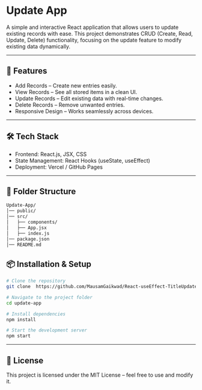 # Update App

A simple and interactive React application that allows users to update existing records with ease. This project demonstrates CRUD (Create, Read, Update, Delete) functionality, focusing on the update feature to modify existing data dynamically.

---

## 🚀 Features

- Add Records – Create new entries easily.
- View Records – See all stored items in a clean UI.
- Update Records – Edit existing data with real-time changes.
- Delete Records – Remove unwanted entries.
- Responsive Design – Works seamlessly across devices.

---

## 🛠️ Tech Stack

- Frontend: React.js, JSX, CSS
- State Management: React Hooks (useState, useEffect)
- Deployment: Vercel / GitHub Pages

---

## 📂 Folder Structure

```bash
Update-App/
│── public/
│── src/
│   ├── components/
│   ├── App.jsx
│   ├── index.js
│── package.json
│── README.md
```

## 📦 Installation & Setup

```bash
# Clone the repository
git clone  https://github.com/MausamGaikwad/React-useEffect-TitleUpdate-App.git

# Navigate to the project folder
cd update-app

# Install dependencies
npm install

# Start the development server
npm start
```

---

## 📜 License

This project is licensed under the MIT License – feel free to use and modify it.
